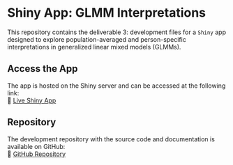 # Shiny App: GLMM Interpretations

This repository contains the deliverable 3: development files for a `Shiny` app designed to explore population-averaged and person-specific interpretations in generalized linear mixed models (GLMMs).

## Access the App
The app is hosted on the Shiny server and can be accessed at the following link:  
🔗 [Live Shiny App](https://wardeiling.shinyapps.io/GLMM_population-averaged-and-person-specific-interpretations/)

## Repository
The development repository with the source code and documentation is available on GitHub:  
🔗 [GitHub Repository](https://github.com/wardeiling/Rshiny_GLMM_interpretations)
